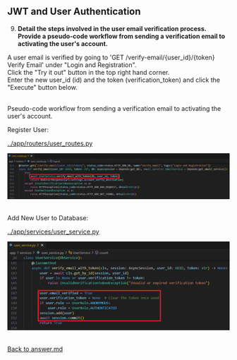 ## JWT and User Authentication

9. **Detail the steps involved in the user email verification process. Provide a pseudo-code workflow from sending a verification email to activating the user's account.**
<p>

A user email is verified by going to 'GET /verify-email/{user_id}/{token} Verify Email' under "Login and Registration".<br>
Click the "Try it out" button in the top right hand corner.<br>
Enter the new user_id (id) and the token (verification_token) and click the "Execute" button below.
<p>

<br>Pseudo-code workflow from sending a verification email to activating the user's account.

Register User:

[../app/routers/user_routes.py](../app/routers/user_routes.py)

![user_routes_verify_email.png](../screenshots/homework02/09/user_routes_verify_email.png)
<p>

<br>Add New User to Database:

[../app/services/user_service.py](../app/services/user_service.py)

![user_service_verify_email_with_token.png](../screenshots/homework02/09/user_service_verify_email_with_token.png)
<p>

<br>[Back to answer.md](../answer.md)
